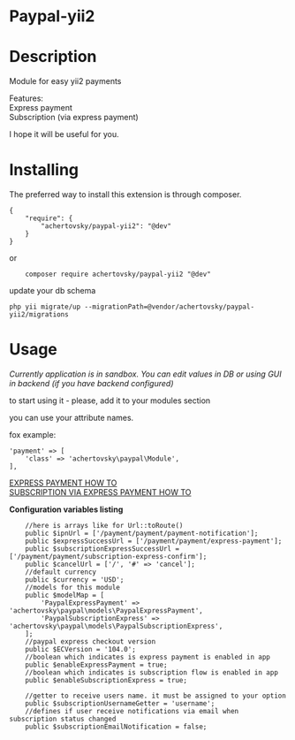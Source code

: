 # Paypal-yii2

Description
======
Module for easy yii2 payments

Features:  
Express payment  
Subscription (via express payment)

I hope it will be useful for you. 


Installing
======
The preferred way to install this extension is through composer.

```
{
	"require": {
	    "achertovsky/paypal-yii2": "@dev"
    }
}
```

or

```
	composer require achertovsky/paypal-yii2 "@dev"
```

update your db schema

```
php yii migrate/up --migrationPath=@vendor/achertovsky/paypal-yii2/migrations
```
Usage
======

_Currently application is in sandbox. You can edit values in DB or using GUI in backend (if you have backend configured)_  

to start using it - please, add it to your modules section

you can use your attribute names.

fox example: 
```
'payment' => [
    'class' => 'achertovsky\paypal\Module',
],
```
[EXPRESS PAYMENT HOW TO](https://github.com/achertovsky/paypal-yii2/wiki/Express-payment)  
[SUBSCRIPTION VIA EXPRESS PAYMENT HOW TO](https://github.com/achertovsky/paypal-yii2/wiki/Subscription-via-express-payment)  

**Configuration variables listing**
```
	//here is arrays like for Url::toRoute()
    public $ipnUrl = ['/payment/payment/payment-notification'];
    public $expressSuccessUrl = ['/payment/payment/express-payment'];
    public $subscriptionExpressSuccessUrl = ['/payment/payment/subscription-express-confirm'];
    public $cancelUrl = ['/', '#' => 'cancel'];
    //default currency
    public $currency = 'USD';
    //models for this module
    public $modelMap = [
        'PaypalExpressPayment' => 'achertovsky\paypal\models\PaypalExpressPayment',
        'PaypalSubscriptionExpress' => 'achertovsky\paypal\models\PaypalSubscriptionExpress',
    ];
    //paypal express checkout version
    public $ECVersion = '104.0';
    //boolean which indicates is express payment is enabled in app
    public $enableExpressPayment = true;
    //boolean which indicates is subscription flow is enabled in app
    public $enableSubscriptionExpress = true;

    //getter to receive users name. it must be assigned to your option
    public $subscriptionUsernameGetter = 'username';
    //defines if user receive notifications via email when subscription status changed
    public $subscriptionEmailNotification = false;
```
